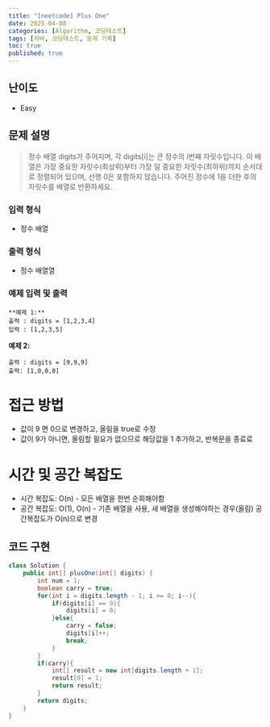 ```yaml
---
title: "[neetcode] Plus One"
date: 2025-04-08
categories: [Algorithm, 코딩테스트]
tags: [자바, 코딩테스트, 문제 기록]
toc: true
published: true
---
```



## 난이도 
- Easy
## 문제 설명
> 정수 배열 digits가 주어지며, 각 digits[i]는 큰 정수의 i번째 자릿수입니다.
> 이 배열은 가장 중요한 자릿수(최상위)부터 가장 덜 중요한 자릿수(최하위)까지 순서대로 정렬되어 있으며, 선행 0은 포함하지 않습니다.
> 주어진 정수에 1을 더한 후의 자릿수를 배열로 반환하세요.

### 입력 형식
- 정수 배열

### 출력 형식
- 정수 배열열

### 예제 입력 및 출력
```plaintext
**예제 1:**
출력 : digits = [1,2,3,4]
입력 : [1,2,3,5]
```

**예제 2:**
```plaintext
출력 : digits = [9,9,9]
출력: [1,0,0,0]
```

# 접근 방법
- 값이 9 면 0으로 변경하고, 올림을 true로 수정
- 값이 9가 아니면, 올림할 필요가 없으므로 해당값을 1 추가하고, 반복문을 종료료

# 시간 및 공간 복잡도
- 시간 복잡도: O(n) - 모든 배열을 한번 순회해야함
- 공간 복잡도: O(1), O(n) - 기존 배열을 사용, 새 배열을 생성해야하는 경우(올림) 공간복잡도가 O(n)으로 변경

## 코드 구현
```java
class Solution {
    public int[] plusOne(int[] digits) {
        int num = 1;
        boolean carry = true;
        for(int i = digits.length - 1; i >= 0; i--){
            if(digits[i] == 9){
                digits[i] = 0;
            }else{
                carry = false;
                digits[i]++;
                break;
            }
        }
        if(carry){
            int[] result = new int[digits.length + 1];
            result[0] = 1;
            return result;
        }
        return digits;
    }
}

```